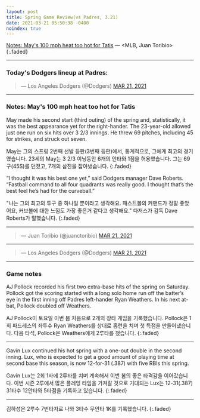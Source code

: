 ```yaml
---
layout: post
title: Spring Game Review(vs Padres, 3.21)
date: 2021-03-21 05:50:38 -0400
noindex: true
---
```


[Notes: May's 100 mph heat too hot for Tatis](https://www.mlb.com/dodgers/news/dustin-may-strikes-out-fernando-tatis-jr-with-100-mph-pitch) &mdash; <MLB, Juan Toribio>
{:.faded}

---

### Today's Dodgers lineup at Padres:

<script async src="//platform.twitter.com/widgets.js" charset="utf-8"></script>
<blockquote class="twitter-tweet" data-lang="en">
  &mdash; Los Angeles Dodgers (@Dodgers)
  <a href="https://twitter.com/Dodgers/status/1373326626050609154">MAR 21, 2021</a>
</blockquote>

---

### Notes: May's 100 mph heat too hot for Tatis
May made his second start (third outing) of the spring and, statistically, it was the best appearance yet for the right-hander. The 23-year-old allowed just one run on six hits over 3 2/3 innings. He threw 69 pitches, including 45 for strikes, and struck out seven.

May는 그의 스프링 2번째 선발 등판(3번째 등판)에서, 통계적으로, 그에게 최고의 경기였습니다. 23세의 May는 3 2/3 이닝동안 6개의 안타와 1점을 허용했습니다. 그는 69구(45S)를 던졌고, 7개의 삼진을 잡아냈습니다.
{:.faded}

“I thought it was his best one yet,” said Dodgers manager Dave Roberts. “Fastball command to all four quadrants was really good. I thought that’s the best feel he’s had for the curveball.”

"나는 그의 최고의 투구 중 하나일 뿐이라고 생각해요. 패스트볼의 커맨드가 정말 좋았어요, 커브볼에 대한 느낌도 가장 좋은거 같다고 생각해요." 다저스가 감독 Dave Roberts가 말했습니다.
{:.faded}

---

<script async src="//platform.twitter.com/widgets.js" charset="utf-8"></script>
<blockquote class="twitter-tweet" data-lang="en">
  &mdash; Juan Toribio (@juanctoribio)
  <a href="https://twitter.com/juanctoribio/status/1373379743391752192">MAR 21, 2021</a>
</blockquote>

---

<script async src="//platform.twitter.com/widgets.js" charset="utf-8"></script>
<blockquote class="twitter-tweet" data-lang="en">
  &mdash; Los Angeles Dodgers (@Dodgers)
  <a href="https://twitter.com/Dodgers/status/1373383481544175616">MAR 21, 2021</a>
</blockquote>

---

### Game notes
AJ Pollock recorded his first two extra-base hits of the spring on Saturday. Pollock got the scoring started with a long solo home run off the batter’s eye in the first inning off Padres left-hander Ryan Weathers. In his next at-bat, Pollock doubled off Weathers.

AJ Pollock이 토요일 이번 봄 처음으로 2개의 장타 게임을 기록했습니다. Pollock은 1회 파드레스의 좌투수 Ryan Weathers를 상대로 홈런을 치며 첫 득점을 만들어냈습니다. 다음 타석, Pollock은 Weathers에게 2루타를 쳤습니다.
{:.faded}

---

Gavin Lux continued his hot spring with a one-out double in the second inning. Lux, who is expected to get a good amount of playing time at second base this season, is now 12-for-31 (.387) with five RBIs this spring.

Gavin Lux는 2회 1사에 2루타를 치며 계속해서 이번 봄의 좋은 타격감을 이어갔습니다. 이번 시즌 2루에서 많은 플레잉 타임을 가져갈 것으로 기대되는 Lux는 12-31(.387) 31타수 12안타와 5타점을 기록하고 있습니다.
{:.faded}

---

김하성은 2루수 7번타자로 나와 3타수 무안타 1K를 기록했습니다.
{:.faded}
